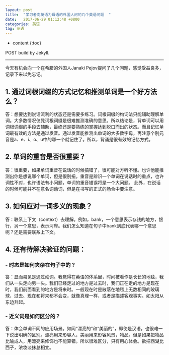 ```yaml
---
layout: post
title:  "学习者向英语为母语的外国人问的几个英语问题  "
date:   2017-06-29 01:12:48 +0800
categories: 英语
tag: 英语
---
```


* content
{:toc}


 POST build by Jekyll.


----------

今天有机会向一个在希腊的外国人Janaki Pejov提问了几个问题，感觉受益良多，记录下来以免忘记。  

##  1. 通过词根词缀的方式记忆和推测单词是一个好方法么？   
  答：想要达到说话流利的状态还是需要多练习。词根词缀的构词法只能辅助理解单词。大多数情况仅凭词根词缀是很难推测准确的意思。所以结论是，背单词可以用词根词缀的手段去辅助，最终还是要熟练的掌握达到脱口而出的状态。而且记忆单词最有效的方法是通过发音。通过发音能推测出单词的大多数字母，再注意个别元音是a、e、i、o、u中的哪一个就记住了。所以，背诵是很有效的记忆方式。
## 2. 单词的重音是否很重要？  
  答：很重要，如果单词重音在说话的时候搞错了，很可能对方听不懂。也许他能推测出你是想说哪个单词，但是很别扭。重音是辨识一个单词在说话时的重点，也许词性不对，也许语法有小问题，单词的重音错误将是一个大问题。  此外，在说话的时候可能并不在意名词动词，但是在书写的正式的场合中要注意。
## 3. 如何应对一词多义的现象？
  答：联系上下文（context）去理解。例如，bank，一个意思表示存钱的地方，银行，另一个意思，表示河岸。我们怎么知道在句子中bank到底代表哪一个意思呢？还是需要联系上下文。  

## 4. 还有待解决验证的问题：  
### - 时态是如何夹杂在句子中的？  
 答：显而易见是通过动词。我觉得在英语的体系里，时间被看作是长长的地毯，我们从一头走向另一头。我们已经走过的地方是过去时，我们正在走的地方是现在时，我们前面看到的地方是将来时。一般现在时是散落在地毯上无数相同的玻璃球，过去、现在和将来都不会变，就像真理一样，或者是描述客观事实。如太阳从东边升起。
### - 近义词是如何区分的？
答：体会单词不同的应用场景。如同“漂亮的”和“美丽的”，即使是汉语，也很难一下说出明确的区别。漂亮用来形容人，美丽用来形容风景，物品。但是如果把物品比喻成人，用漂亮来修饰也不能算错。所以很难区分，只有用心体会。欲把西湖比西子，浓妆淡抹总相宜。
